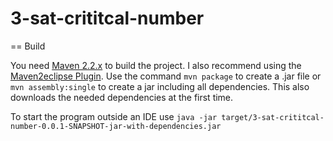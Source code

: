 3-sat-crititcal-number
======================

== Build

You need [Maven 2.2.x](http://maven.apache.org/download.cgi) to build the project.
I also recommend using the [Maven2eclipse Plugin](http://eclipse.org/m2e/download/).
Use the command ``mvn package`` to create a .jar file or ``mvn assembly:single`` to create a jar including all dependencies.
This also downloads the needed dependencies at the first time.


To start the program outside an IDE use
 ``java -jar target/3-sat-crititcal-number-0.0.1-SNAPSHOT-jar-with-dependencies.jar ``